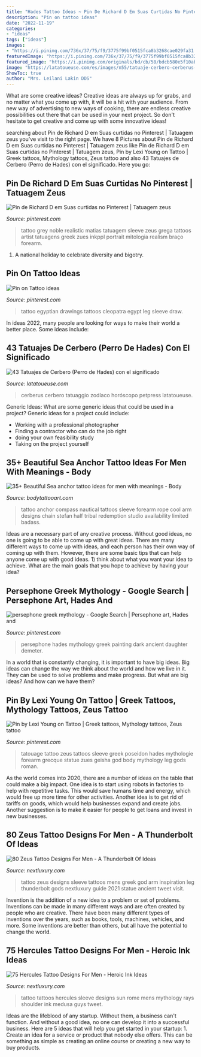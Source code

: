 ```yaml
---
title: "Hades Tattoo Ideas ~ Pin De Richard D Em Suas Curtidas No Pinterest"
description: "Pin on tattoo ideas"
date: "2022-11-19"
categories:
- "ideas"
tags: ["ideas"]
images:
- "https://i.pinimg.com/736x/37/75/f9/3775f99bf0515fca8b3268cae029fa31.jpg"
featuredImage: "https://i.pinimg.com/736x/37/75/f9/3775f99bf0515fca8b3268cae029fa31.jpg"
featured_image: "https://i.pinimg.com/originals/bd/cb/58/bdcb580e5f10ab94aa6e08d503b17f6b.jpg"
image: "https://latatoueuse.com/es/images/n55/tatuaje-cerbero-cerberus-92.jpg"
ShowToc: true
author: "Mrs. Leilani Lakin DDS"
---
```



What are some creative ideas?
Creative ideas are always up for grabs, and no matter what you come up with, it will be a hit with your audience. From new way of advertising to new ways of cooking, there are endless creative possibilities out there that can be used in your next project. So don't hesitate to get creative and come up with some innovative ideas!

	

		
searching about Pin de Richard D em Suas curtidas no Pinterest | Tatuagem zeus you've visit to the right page. We have 8 Pictures about Pin de Richard D em Suas curtidas no Pinterest | Tatuagem zeus like Pin de Richard D em Suas curtidas no Pinterest | Tatuagem zeus, Pin by Lexi Young on Tattoo | Greek tattoos, Mythology tattoos, Zeus tattoo and also 43 Tatuajes de Cerbero (Perro de Hades) con el significado. Here you go:
		
    
## Pin De Richard D Em Suas Curtidas No Pinterest | Tatuagem Zeus

<img loading=lazy src="https://i.pinimg.com/736x/37/75/f9/3775f99bf0515fca8b3268cae029fa31.jpg" onerror="this.onerror=null;this.src='https://tse2.mm.bing.net/th?id=OIP.cSQ74TzjInQeESZ7xsS7AgHaHa&amp;pid=15.1';" alt="Pin de Richard D em Suas curtidas no Pinterest | Tatuagem zeus">

_Source: pinterest.com_

>tattoo grey noble realistic matias tatuagem sleeve zeus grega tattoos artist tatuagens greek zues inkppl portrait mitologia realism braço forearm. 

	

1. A national holiday to celebrate diversity and bigotry.

    
## Pin On Tattoo Ideas

<img loading=lazy src="https://i.pinimg.com/736x/44/bc/2d/44bc2de3a05cd266ffec6f17216fd18f.jpg" onerror="this.onerror=null;this.src='https://tse1.mm.bing.net/th?id=OIP.pprBZVvcoB7gwQpY9_otnQHaI_&amp;pid=15.1';" alt="Pin on Tattoo ideas">

_Source: pinterest.com_

>tattoo egyptian drawings tattoos cleopatra egypt leg sleeve draw. 

	

In ideas 2022, many people are looking for ways to make their world a better place. Some ideas include:

    
## 43 Tatuajes De Cerbero (Perro De Hades) Con El Significado

<img loading=lazy src="https://latatoueuse.com/es/images/n55/tatuaje-cerbero-cerberus-92.jpg" onerror="this.onerror=null;this.src='https://tse1.mm.bing.net/th?id=OIP.081sj0H42kESYerbi3R85wHaHa&amp;pid=15.1';" alt="43 Tatuajes de Cerbero (Perro de Hades) con el significado">

_Source: latatoueuse.com_

>cerberus cerbero tatuaggio zodíaco horóscopo petpress latatoueuse. 

	

Generic Ideas: What are some generic ideas that could be used in a project?
Generic ideas for a project could include: 
- Working with a professional photographer 
- Finding a contractor who can do the job right 
- doing your own feasibility study 
- Taking on the project yourself

    
## 35+ Beautiful Sea Anchor Tattoo Ideas For Men With Meanings - Body

<img loading=lazy src="https://www.bodytattooart.com/wp-content/uploads/2019/09/anchor-tattoo-020.jpg" onerror="this.onerror=null;this.src='https://tse3.mm.bing.net/th?id=OIP.ceDbbVaVBz_3Zc3yM7ir1AHaJ4&amp;pid=15.1';" alt="35+ Beautiful Sea anchor tattoo ideas for men with meanings - Body">

_Source: bodytattooart.com_

>tattoo anchor compass nautical tattoos sleeve forearm rope cool arm designs chain stefan half tribal redemption studio availability limited badass. 

	

Ideas are a necessary part of any creative process. Without good ideas, no one is going to be able to come up with great ideas. There are many different ways to come up with ideas, and each person has their own way of coming up with them. However, there are some basic tips that can help anyone come up with good ideas. 1) think about what you want your idea to achieve. What are the main goals that you hope to achieve by having your idea?

    
## Persephone Greek Mythology - Google Search | Persephone Art, Hades And

<img loading=lazy src="https://i.pinimg.com/originals/bd/cb/58/bdcb580e5f10ab94aa6e08d503b17f6b.jpg" onerror="this.onerror=null;this.src='https://tse2.mm.bing.net/th?id=OIP.T3CoBM6zL-SsiKyX67Oz0QHaJ4&amp;pid=15.1';" alt="persephone greek mythology - Google Search | Persephone art, Hades and">

_Source: pinterest.com_

>persephone hades mythology greek painting dark ancient daughter demeter. 

	

In a world that is constantly changing, it is important to have big ideas. Big ideas can change the way we think about the world and how we live in it. They can be used to solve problems and make progress. But what are big ideas? And how can we have them?

    
## Pin By Lexi Young On Tattoo | Greek Tattoos, Mythology Tattoos, Zeus Tattoo

<img loading=lazy src="https://i.pinimg.com/736x/68/e7/86/68e786acd7124391b18c36f07dc5a2fe.jpg" onerror="this.onerror=null;this.src='https://tse2.mm.bing.net/th?id=OIP.54KHY0_ctcsZlvlsJ59p_QHaQQ&amp;pid=15.1';" alt="Pin by Lexi Young on Tattoo | Greek tattoos, Mythology tattoos, Zeus tattoo">

_Source: pinterest.com_

>tatouage tattoo zeus tattoos sleeve greek poseidon hades mythologie forearm grecque statue zues geisha god body mythology leg gods roman. 

	

As the world comes into 2020, there are a number of ideas on the table that could make a big impact. One idea is to start using robots in factories to help with repetitive tasks. This would save humans time and energy, which would free up more time for other activities. Another idea is to get rid of tariffs on goods, which would help businesses expand and create jobs. Another suggestion is to make it easier for people to get loans and invest in new businesses.

    
## 80 Zeus Tattoo Designs For Men - A Thunderbolt Of Ideas

<img loading=lazy src="http://nextluxury.com/wp-content/uploads/mens-zeus-tattoo-designs-full-sleeve.jpg" onerror="this.onerror=null;this.src='https://tse4.mm.bing.net/th?id=OIP.UoWyddi43TbbaTOj4UHU5QHaGk&amp;pid=15.1';" alt="80 Zeus Tattoo Designs For Men - A Thunderbolt Of Ideas">

_Source: nextluxury.com_

>tattoo zeus designs sleeve tattoos mens greek god arm inspiration leg thunderbolt gods nextluxury guide 2021 statue ancient tweet visit. 

	

Invention is the addition of a new idea to a problem or set of problems. Inventions can be made in many different ways and are often created by people who are creative. There have been many different types of inventions over the years, such as books, tools, machines, vehicles, and more. Some inventions are better than others, but all have the potential to change the world.

    
## 75 Hercules Tattoo Designs For Men - Heroic Ink Ideas

<img loading=lazy src="https://nextluxury.com/wp-content/uploads/sun-rays-mens-rome-hercules-sleeve-tattoos.jpg" onerror="this.onerror=null;this.src='https://tse3.mm.bing.net/th?id=OIP.Oc-GtpmENtZ4Q5-xmOzekQHaHa&amp;pid=15.1';" alt="75 Hercules Tattoo Designs For Men - Heroic Ink Ideas">

_Source: nextluxury.com_

>tattoo tattoos hercules sleeve designs sun rome mens mythology rays shoulder ink medusa guys tweet. 

	

Ideas are the lifeblood of any startup. Without them, a business can't function. And without a good idea, no one can develop it into a successful business. Here are 5 ideas that will help you get started in your startup: 1. Create an idea for a service or product that nobody else offers. This can be something as simple as creating an online course or creating a new way to buy products. 
